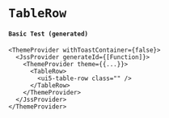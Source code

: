 # `TableRow`

#### `Basic Test (generated)`

```
<ThemeProvider withToastContainer={false}>
  <JssProvider generateId={[Function]}>
    <ThemeProvider theme={{...}}>
      <TableRow>
        <ui5-table-row class="" />
      </TableRow>
    </ThemeProvider>
  </JssProvider>
</ThemeProvider>
```

